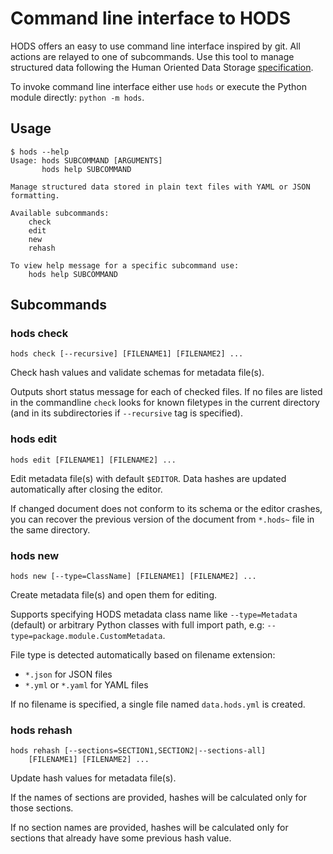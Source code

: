 # Command line interface to HODS

HODS offers an easy to use command line interface inspired by git. All
actions are relayed to one of subcommands. Use this tool to manage structured
data following the Human Oriented Data Storage [specification].

To invoke command line interface either use `hods` or execute the Python
module directly: `python -m hods`.


## Usage

```
$ hods --help
Usage: hods SUBCOMMAND [ARGUMENTS]
       hods help SUBCOMMAND

Manage structured data stored in plain text files with YAML or JSON formatting.

Available subcommands:
    check
    edit
    new
    rehash

To view help message for a specific subcommand use:
    hods help SUBCOMMAND
```


## Subcommands

### hods check

```
hods check [--recursive] [FILENAME1] [FILENAME2] ...
```

Check hash values and validate schemas for metadata file(s).

Outputs short status message for each of checked files. If no files are
listed in the commandline `check` looks for known filetypes in the current
directory (and in its subdirectories if `--recursive` tag is specified).

### hods edit

```
hods edit [FILENAME1] [FILENAME2] ...
```

Edit metadata file(s) with default `$EDITOR`. Data hashes are updated
automatically after closing the editor.

If changed document does not conform to its schema or the editor crashes, you
can recover the previous version of the document from `*.hods~` file in the
same directory.

### hods new

```
hods new [--type=ClassName] [FILENAME1] [FILENAME2] ...
```

Create metadata file(s) and open them for editing.

Supports specifying HODS metadata class name like `--type=Metadata` (default)
or arbitrary Python classes with full import path, e.g:
`--type=package.module.CustomMetadata`.

File type is detected automatically based on filename extension:

- `*.json` for JSON files
- `*.yml` or `*.yaml` for YAML files

If no filename is specified, a single file named `data.hods.yml` is created.

### hods rehash

```
hods rehash [--sections=SECTION1,SECTION2|--sections-all]
    [FILENAME1] [FILENAME2] ...
```

Update hash values for metadata file(s).

If the names of sections are provided, hashes will be calculated only for those
sections.

If no section names are provided, hashes will be calculated only for sections
that already have some previous hash value.


[specification]: specification.md
